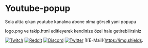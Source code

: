 # Youtube-popup
Sola altta çıkan youtube kanalına abone olma görseli yani popupu
</p>
  </td>
  </table>
logo.png ve takip.html editleyerek kendinize özel hale getirebilirsiniz
 
 
 </td>
  <td width="50%">
  


   [![Twitch](https://img.shields.io/twitch/status/ZeqraeN?color=6441a5&logo=Twitch&style=flat-square)](https://www.twitch.tv/zeqraen)
      [![Reddit](https://img.shields.io/reddit/user-karma/combined/ZeqraeN?label=Reddit&logo=Reddit&style=flat-square)](https://www.reddit.com/user/zeqraen)
 [![Discord](https://img.shields.io/discord/545999987935543326?color=2A5EE8&label=Discord&logo=Discord&style=flat-square)](https://discord.gg/B6rvT3WE4u)
  [![Twitter](https://img.shields.io/twitter/follow/Zeqraen?color=1DA1F2&label=Twitter&logo=Twitter&style=flat-square)](https://twitter.com/zeqraen)
  [![E-Mail](https://img.shields.
